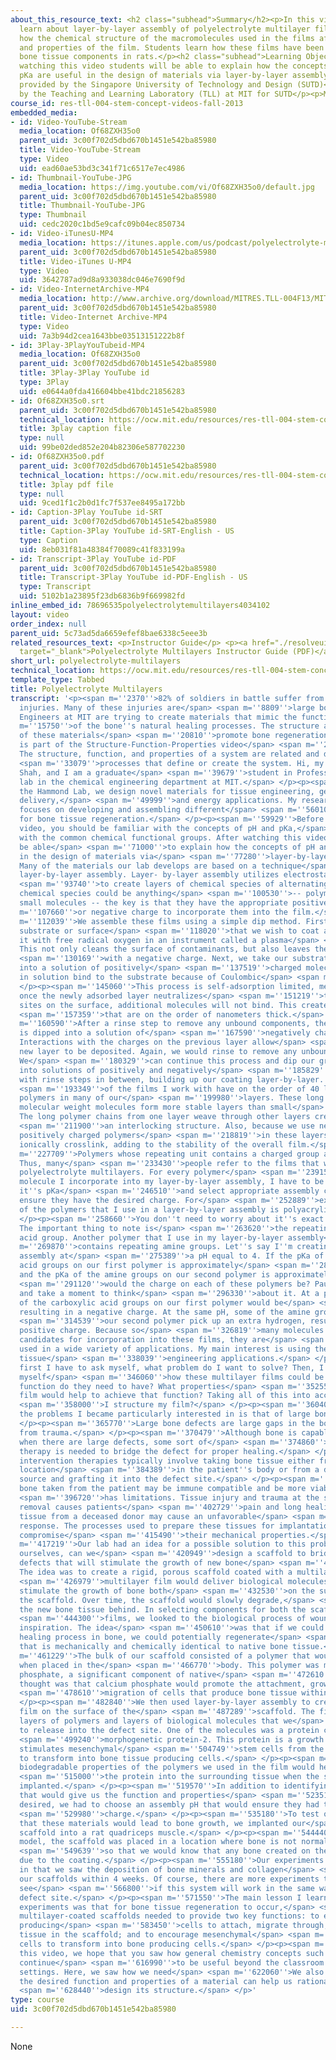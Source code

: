 ```yaml
---
about_this_resource_text: <h2 class="subhead">Summary</h2><p>In this video, students
  learn about layer-by-layer assembly of polyelectrolyte multilayer films. They see
  how the chemical structure of the macromolecules used in the films affects the function
  and properties of the film. Students learn how these films have been used to regenerate
  bone tissue components in rats.</p><h2 class="subhead">Learning Objectives</h2><p>After
  watching this video students will be able to explain how the concepts of pH and
  pKa are useful in the design of materials via layer-by-layer assembly.</p><p>Funding
  provided by the Singapore University of Technology and Design (SUTD)</p><p>Developed
  by the Teaching and Learning Laboratory (TLL) at MIT for SUTD</p><p>MIT &copy; 2012</p>
course_id: res-tll-004-stem-concept-videos-fall-2013
embedded_media:
- id: Video-YouTube-Stream
  media_location: Of68ZXH35o0
  parent_uid: 3c00f702d5dbd670b1451e542ba85980
  title: Video-YouTube-Stream
  type: Video
  uid: ead60ae53bd3c341f71c6517e7ec4986
- id: Thumbnail-YouTube-JPG
  media_location: https://img.youtube.com/vi/Of68ZXH35o0/default.jpg
  parent_uid: 3c00f702d5dbd670b1451e542ba85980
  title: Thumbnail-YouTube-JPG
  type: Thumbnail
  uid: cedc2020c1bd5e9cafc09b04ec850734
- id: Video-iTunesU-MP4
  media_location: https://itunes.apple.com/us/podcast/polyelectrolyte-multilayers/id765926614?i=237394836&mt=2
  parent_uid: 3c00f702d5dbd670b1451e542ba85980
  title: Video-iTunes U-MP4
  type: Video
  uid: 3642787ad9d8a933038dc046e7690f9d
- id: Video-InternetArchive-MP4
  media_location: http://www.archive.org/download/MITRES.TLL-004F13/MITRES_TLL-004F13_polyelectrolyte_multilayers_300k.mp4
  parent_uid: 3c00f702d5dbd670b1451e542ba85980
  title: Video-Internet Archive-MP4
  type: Video
  uid: 7a3b94d2cea1643bbe03513151222b8f
- id: 3Play-3PlayYouTubeid-MP4
  media_location: Of68ZXH35o0
  parent_uid: 3c00f702d5dbd670b1451e542ba85980
  title: 3Play-3Play YouTube id
  type: 3Play
  uid: e0644a0fda416604bbe41bdc21856283
- id: Of68ZXH35o0.srt
  parent_uid: 3c00f702d5dbd670b1451e542ba85980
  technical_location: https://ocw.mit.edu/resources/res-tll-004-stem-concept-videos-fall-2013/videos/structure-function-properties/polyelectrolyte-multilayers/Of68ZXH35o0.srt
  title: 3play caption file
  type: null
  uid: 99be02ded852e204b82306e587702230
- id: Of68ZXH35o0.pdf
  parent_uid: 3c00f702d5dbd670b1451e542ba85980
  technical_location: https://ocw.mit.edu/resources/res-tll-004-stem-concept-videos-fall-2013/videos/structure-function-properties/polyelectrolyte-multilayers/Of68ZXH35o0.pdf
  title: 3play pdf file
  type: null
  uid: 9ced1f1c2b0d1fc7f537ee8495a172bb
- id: Caption-3Play YouTube id-SRT
  parent_uid: 3c00f702d5dbd670b1451e542ba85980
  title: Caption-3Play YouTube id-SRT-English - US
  type: Caption
  uid: 8eb031f81a48384f70089c41f833199a
- id: Transcript-3Play YouTube id-PDF
  parent_uid: 3c00f702d5dbd670b1451e542ba85980
  title: Transcript-3Play YouTube id-PDF-English - US
  type: Transcript
  uid: 5102b1a23895f23db6836b9f669982fd
inline_embed_id: 78696535polyelectrolytemultilayers4034102
layout: video
order_index: null
parent_uid: 5c73ad5da6659efef8bae6338c5eee3b
related_resources_text: <p>Instructor Guide</p> <p><a href="./resolveuid/94c434c8697ffb13c73df860df79d90a"
  target="_blank">Polyelectrolyte Multilayers Instructor Guide (PDF)</a></p>
short_url: polyelectrolyte-multilayers
technical_location: https://ocw.mit.edu/resources/res-tll-004-stem-concept-videos-fall-2013/videos/structure-function-properties/polyelectrolyte-multilayers
template_type: Tabbed
title: Polyelectrolyte Multilayers
transcript: '<p><span m=''2370''>82% of soldiers in battle suffer from traumatic limb
  injuries. Many of these injuries are</span> <span m=''8809''>large bone defects.
  Engineers at MIT are trying to create materials that mimic the function</span> <span
  m=''15750''>of the bone''s natural healing processes. The structure and properties
  of these materials</span> <span m=''20810''>promote bone regeneration. This video
  is part of the Structure-Function-Properties video</span> <span m=''27559''>series.
  The structure, function, and properties of a system are related and depend on the</span>
  <span m=''33079''>processes that define or create the system. Hi, my name is Nisarg
  Shah, and I am a graduate</span> <span m=''39679''>student in Professor Paula Hammond''s
  lab in the chemical engineering department at MIT.</span> </p><p><span m=''44820''>In
  the Hammond Lab, we design novel materials for tissue engineering, gene and drug
  delivery,</span> <span m=''49999''>and energy applications. My research in particular,
  focuses on developing and assembling different</span> <span m=''56010''>materials
  for bone tissue regeneration.</span> </p><p><span m=''59929''>Before watching this
  video, you should be familiar with the concepts of pH and pKa,</span> <span m=''65930''>and
  with the common chemical functional groups. After watching this video, you will
  be able</span> <span m=''71000''>to explain how the concepts of pH and pKa are useful
  in the design of materials via</span> <span m=''77280''>layer-by-layer assembly.
  Many of the materials our lab develops are based on a technique</span> <span m=''87390''>called
  layer-by-layer assembly. Layer- by-layer assembly utilizes electrostatic interactions</span>
  <span m=''93740''>to create layers of chemical species of alternating charge. These
  chemical species could be anything</span> <span m=''100530''>-- polymers, proteins,
  small molecules -- the key is that they have the appropriate positive</span> <span
  m=''107660''>or negative charge to incorporate them into the film.</span> </p><p><span
  m=''112039''>We assemble these films using a simple dip method. First, we take our
  substrate or surface</span> <span m=''118020''>that we wish to coat and bombard
  it with free radical oxygen in an instrument called a plasma</span> <span m=''123990''>cleaner.
  This not only cleans the surface of contaminants, but also leaves the surface</span>
  <span m=''130169''>with a negative charge. Next, we take our substrate and dip it
  into a solution of positively</span> <span m=''137519''>charged molecules. The molecules
  in solution bind to the substrate because of Coulombic</span> <span m=''144040''>interactions.</span>
  </p><p><span m=''145060''>This process is self-adsorption limited, meaning that
  once the newly adsorbed layer neutralizes</span> <span m=''151219''>the charged
  sites on the surface, additional molecules will not bind. This creates layers</span>
  <span m=''157359''>that are on the order of nanometers thick.</span> </p><p><span
  m=''160590''>After a rinse step to remove any unbound components, the substrate
  is dipped into a solution of</span> <span m=''167590''>negatively charged molecules.
  Interactions with the charges on the previous layer allow</span> <span m=''173510''>a
  new layer to be deposited. Again, we would rinse to remove any unbound components.
  We</span> <span m=''180329''>can continue this process and dip our growing film
  into solutions of positively and negatively</span> <span m=''185829''>charged molecules,
  with rinse steps in between, building up our coating layer-by-layer. Many</span>
  <span m=''193349''>of the films I work with have on the order of 40 layers. We use
  polymers in many of our</span> <span m=''199980''>layers. These long chain, high
  molecular weight molecules form more stable layers than small</span> <span m=''206620''>molecules.
  The long polymer chains from one layer weave through other layers creating</span>
  <span m=''211900''>an interlocking structure. Also, because we use negatively and
  positively charged polymers</span> <span m=''218819''>in these layers, the polymers
  ionically crosslink, adding to the stability of the overall film.</span> </p><p><span
  m=''227709''>Polymers whose repeating unit contains a charged group are called polyelectrolytes.
  Thus, many</span> <span m=''233430''>people refer to the films that we create as
  polyelectrolyte multilayers. For every polymer</span> <span m=''239150''>or small
  molecule I incorporate into my layer-by-layer assembly, I have to be mindful of
  it''s pKa</span> <span m=''246510''>and select appropriate assembly conditions to
  ensure they have the desired charge. For</span> <span m=''252889''>example, one
  of the polymers that I use in a layer-by-layer assembly is polyacrylic acid.</span>
  </p><p><span m=''258660''>You don''t need to worry about it''s exact chemical structure.
  The important thing to note is</span> <span m=''263620''>the repeating carboxylic
  acid group. Another polymer that I use in my layer-by-layer assembly</span> <span
  m=''269870''>contains repeating amine groups. Let''s say I''m creating my layer-by-layer
  assembly at</span> <span m=''275389''>a pH equal to 4. If the pKa of the carboxylic
  acid groups on our first polymer is approximately</span> <span m=''283470''>4.5,
  and the pKa of the amine groups on our second polymer is approximately 6.5, what</span>
  <span m=''291120''>would the charge on each of these polymers be? Pause the video
  and take a moment to think</span> <span m=''296330''>about it. At a pH of 4, some
  of the carboxylic acid groups on our first polymer would be</span> <span m=''308009''>deprotonated,
  resulting in a negative charge. At the same pH, some of the amine groups on</span>
  <span m=''314539''>our second polymer pick up an extra hydrogen, resulting in a
  positive charge. Because so</span> <span m=''326819''>many molecules could be viable
  candidates for incorporation into these films, they are</span> <span m=''331970''>being
  used in a wide variety of applications. My main interest is using these films in
  tissue</span> <span m=''338039''>engineering applications.</span> </p><p><span m=''339810''>So,
  first I have to ask myself, what problem do I want to solve? Then, I have to ask
  myself</span> <span m=''346060''>how these multilayer films could be useful. What
  function do they need to have? What properties</span> <span m=''352550''>of the
  film would help to achieve that function? Taking all of this into account, how should</span>
  <span m=''358000''>I structure my film?</span> </p><p><span m=''360409''>One of
  the problems I became particularly interested in is that of large bone defects.</span>
  </p><p><span m=''365770''>Large bone defects are large gaps in the bone that result
  from trauma.</span> </p><p><span m=''370479''>Although bone is capable of regeneration,
  when there are large defects, some sort of</span> <span m=''374860''>intervention
  therapy is needed to bridge the defect for proper healing.</span> </p><p><span m=''379639''>These
  intervention therapies typically involve taking bone tissue either from another
  location</span> <span m=''384389''>in the patient''s body or from a deceased donor
  source and grafting it into the defect site.</span> </p><p><span m=''391060''>While
  bone taken from the patient may be immune compatible and be more viable, this method</span>
  <span m=''396720''>has limitations. Tissue injury and trauma at the site of bone
  removal causes patients</span> <span m=''402729''>pain and long healing times. Bone
  tissue from a deceased donor may cause an unfavorable</span> <span m=''408650''>immune
  response. The processes used to prepare these tissues for implantation may also
  compromise</span> <span m=''415490''>their mechanical properties.</span> </p><p><span
  m=''417219''>Our lab had an idea for a possible solution to this problem. We asked
  ourselves, can we</span> <span m=''420949''>design a scaffold to bridge these large
  defects that will stimulate the growth of new bone</span> <span m=''421800''>tissue?
  The idea was to create a rigid, porous scaffold coated with a multilayer film. The</span>
  <span m=''426979''>multilayer film would deliver biological molecules that would
  stimulate the growth of bone both</span> <span m=''432530''>on the surface and throughout
  the scaffold. Over time, the scaffold would slowly degrade,</span> <span m=''438060''>leaving
  the new bone tissue behind. In selecting components for both the scaffold and these</span>
  <span m=''444300''>films, we looked to the biological process of wound healing for
  inspiration. The idea</span> <span m=''450610''>was that if we could mimic the wound
  healing process in bone, we could potentially regenerate</span> <span m=''455530''>tissue
  that is mechanically and chemically identical to native bone tissue.</span> </p><p><span
  m=''461229''>The bulk of our scaffold consisted of a polymer that would slowly degrade
  when placed in the</span> <span m=''466770''>body. This polymer was mixed with calcium
  phosphate, a significant component of native</span> <span m=''472610''>bone. Our
  thought was that calcium phosphate would promote the attachment, growth, and</span>
  <span m=''478610''>migration of cells that produce bone tissue within the scaffold.</span>
  </p><p><span m=''482840''>We then used layer-by-layer assembly to create a multilayered
  film on the surface of the</span> <span m=''487289''>scaffold. The film contained
  layers of polymers and layers of biological molecules that we</span> <span m=''493560''>wanted
  to release into the defect site. One of the molecules was a protein called bone</span>
  <span m=''499240''>morphogenetic protein-2. This protein is a growth factor that
  stimulates mesenchymal</span> <span m=''504749''>stem cells from the bone marrow
  to transform into bone tissue producing cells.</span> </p><p><span m=''510479''>The
  biodegradable properties of the polymers we used in the film would help to release</span>
  <span m=''515000''>the protein into the surrounding tissue when the scaffold is
  implanted.</span> </p><p><span m=''519570''>In addition to identifying molecules
  that would give us the function and properties</span> <span m=''523510''>that we
  desired, we had to choose an assembly pH that would ensure they had the desired</span>
  <span m=''529980''>charge.</span> </p><p><span m=''535180''>To test our hypothesis
  that these materials would lead to bone growth, we implanted our</span> <span m=''540540''>coated
  scaffold into a rat quadriceps muscle.</span> </p><p><span m=''544440''>In this
  model, the scaffold was placed in a location where bone is not normally found,</span>
  <span m=''549639''>so that we would know that any bone created on the scaffold was
  due to the coating.</span> </p><p><span m=''555180''>Our experiments were successful
  in that we saw the deposition of bone minerals and collagen</span> <span m=''560750''>on
  our scaffolds within 4 weeks. Of course, there are more experiments to be done to
  see</span> <span m=''566800''>if this system will work in the same way in a large
  defect site.</span> </p><p><span m=''571550''>The main lesson I learned in these
  experiments was that for bone tissue regeneration to occur,</span> <span m=''576829''>my
  multilayer-coated scaffolds needed to provide two key functions: to encourage bone
  producing</span> <span m=''583450''>cells to attach, migrate through, and deposit
  tissue in the scaffold; and to encourage mesenchymal</span> <span m=''591760''>stem
  cells to transform into bone producing cells.</span> </p><p><span m=''601290''>In
  this video, we hope that you saw how general chemistry concepts such as pH and pKa
  continue</span> <span m=''616990''>to be useful beyond the classroom and into research
  settings. Here, we saw how we need</span> <span m=''622060''>We also saw how considering
  the desired function and properties of a material can help us rationally</span>
  <span m=''628440''>design its structure.</span> </p>'
type: course
uid: 3c00f702d5dbd670b1451e542ba85980

---
```

None